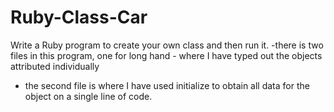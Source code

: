 # Ruby-Class-Car
Write a Ruby program to create your own class and then
run it.
-there is two files in this program, one for long hand - where I have typed out the objects attributed individually 
- the second file is where I have used initialize to obtain all data for the object on a single line of code.

